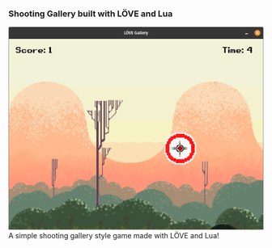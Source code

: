 ### Shooting Gallery built with LÖVE and Lua
![screenshot 2](./screenshots/screenshot_02.png)  
A simple shooting gallery style game made with LÖVE and Lua!
